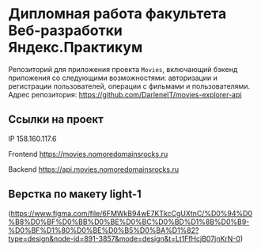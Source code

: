 # Дипломная работа факультета Веб-разработки Яндекс.Практикум
Репозиторий для приложения проекта `Movies`, включающий бэкенд приложения со следующими возможностями: авторизации и регистрации пользователей, операции с фильмами и пользователями. 
Адрес репозитория: https://github.com/DarleneIT/movies-explorer-api 

## Ссылки на проект

IP 158.160.117.6

Frontend https://movies.nomoredomainsrocks.ru

Backend https://api.movies.nomoredomainsrocks.ru


## Верстка по макету light-1

(https://www.figma.com/file/6FMWkB94wE7KTkcCgUXtnC/%D0%94%D0%B8%D0%BF%D0%BB%D0%BE%D0%BC%D0%BD%D1%8B%D0%B9-%D0%BF%D1%80%D0%BE%D0%B5%D0%BA%D1%82?type=design&node-id=891-3857&mode=design&t=Lt1FfHcjB07jnKrN-0)
